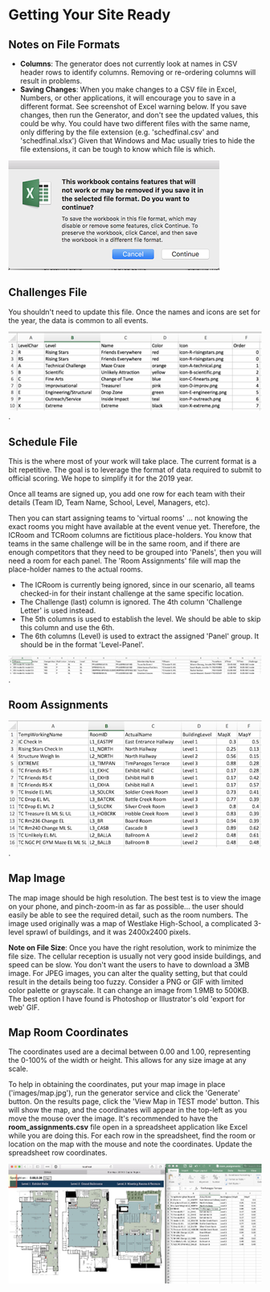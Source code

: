 # Getting Your Site Ready

## Notes on File Formats

- **Columns**: The generator does not currently look at names in CSV header rows to identify columns.  Removing or re-ordering columns will result in problems.
- **Saving Changes**: When you make changes to a CSV file in Excel, Numbers, or other applications, it will encourage you to save in a different format.  See screenshot of Excel warning below.  If you save changes, then run the Generator, and don't see the updated values, this could be why.  You could have two different files with the same name, only differing by the file extension (e.g. 'schedfinal.csv' and 'schedfinal.xlsx')  Given that Windows and Mac usually tries to hide the file extensions, it can be tough to know which file is which.

![Excel CSV save warning](ssExcelCsvWarning.png)

## Challenges File

You shouldn't need to update this file.  Once the names and icons are set for the year, the data is common to all events.

![challenges.csv in Excel](ssChallengesCsv.png).


## Schedule File

This is the where most of your work will take place.  The current format is a bit repetitive.  The goal is to leverage the format of data required to submit to official scoring. We hope to simplify it for the 2019 year.

Once all teams are signed up, you add one row for each team with their details (Team ID, Team Name, School, Level, Managers, etc).

Then you can start assigning teams to 'virtual rooms' ... not knowing the exact rooms you might have available at the event venue yet.  Therefore, the ICRoom and TCRoom columns are fictitious place-holders.  You know that teams in the same challenge will be in the same room, and if there are enough competitors that they need to be grouped into 'Panels', then you will need a room for each panel.  The 'Room Assignments' file will map the place-holder names to the actual rooms.

- The ICRoom is currently being ignored, since in our scenario, all teams checked-in for their instant challenge at the same specific location.
- The Challenge (last) column is ignored.  The 4th column 'Challenge Letter' is used instead.
- The 5th columns is used to establish the level.  We should be able to skip this column and use the 6th.
- The 6th columns (Level) is used to extract the assigned 'Panel' group.  It should be in the format 'Level-Panel'.

![schedfinal.csv in Excel](ssSchedCsvExcel.png).

## Room Assignments

![room_assignments.csv in Excel](ssRoomAssignmentsCsv.png).

## Map Image

The map image should be high resolution.  The best test is to view the image on your phone, and pinch-zoom-in as far as possible... the user should easily be able to see the required detail, such as the room numbers.  The image used originally was a map of Westlake High-School, a complicated 3-level sprawl of buildings, and it was 2400x2400 pixels.

**Note on File Size**: Once you have the right resolution, work to minimize the file size.  The cellular reception is usually not very good inside buildings, and speed can be slow.  You don't want the users to have to download a 3MB image.  For JPEG images, you can alter the quality setting, but that could result in the details being too fuzzy.  Consider a PNG or GIF with limited color palette or grayscale.  It can change an image from 1.9MB to 500KB.  The best option I have found is Photoshop or Illustrator's old 'export for web' GIF.

## Map Room Coordinates

The coordinates used are a decimal between 0.00 and 1.00, representing the 0-100% of the width or height.  This allows for any size image at any scale.

To help in obtaining the coordinates, put your map image in place ('images/map.jpg'), run the generator service and click the 'Generate' button.  On the results page, click the 'View Map in TEST mode' button.  This will show the map, and the coordinates will appear in the top-left as you move the mouse over the image.  It's recommended to have the **room_assignments.csv** file open in a spreadsheet application like Excel while you are doing this.  For each row in the spreadsheet, find the room or location on the map with the mouse and note the coordinates.  Update the spreadsheet row coordinates.

![Map Coordinates](ssEditingMapCoordinates.jpg)
